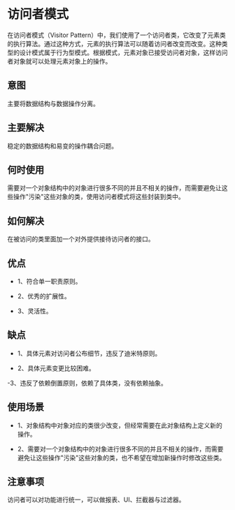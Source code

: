 # 访问者模式

在访问者模式（Visitor Pattern）中，我们使用了一个访问者类，它改变了元素类的执行算法。通过这种方式，元素的执行算法可以随着访问者改变而改变。这种类型的设计模式属于行为型模式。根据模式，元素对象已接受访问者对象，这样访问者对象就可以处理元素对象上的操作。

## 意图

主要将数据结构与数据操作分离。

## 主要解决

稳定的数据结构和易变的操作耦合问题。

## 何时使用

需要对一个对象结构中的对象进行很多不同的并且不相关的操作，而需要避免让这些操作"污染"这些对象的类，使用访问者模式将这些封装到类中。

## 如何解决

在被访问的类里面加一个对外提供接待访问者的接口。

## 优点

- 1、符合单一职责原则。 

- 2、优秀的扩展性。 

- 3、灵活性。

## 缺点

- 1、具体元素对访问者公布细节，违反了迪米特原则。 

- 2、具体元素变更比较困难。 

-3、违反了依赖倒置原则，依赖了具体类，没有依赖抽象。

## 使用场景

- 1、对象结构中对象对应的类很少改变，但经常需要在此对象结构上定义新的操作。 

- 2、需要对一个对象结构中的对象进行很多不同的并且不相关的操作，而需要避免让这些操作"污染"这些对象的类，也不希望在增加新操作时修改这些类。

## 注意事项

访问者可以对功能进行统一，可以做报表、UI、拦截器与过滤器。